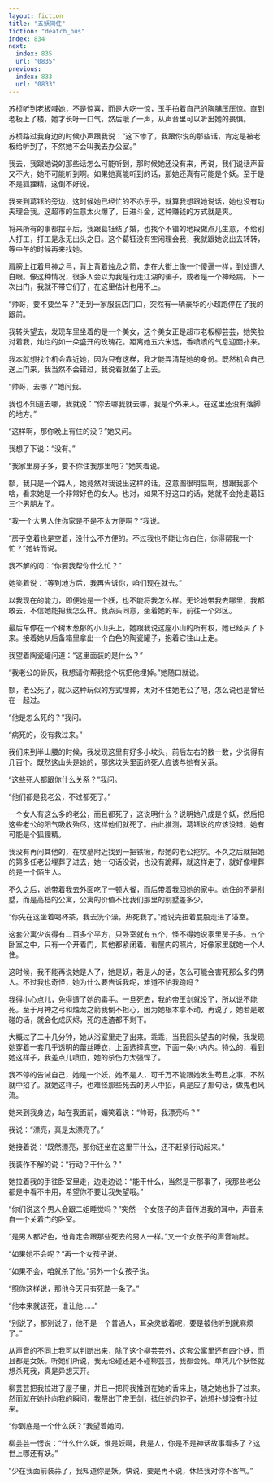 ```yaml
---
layout: fiction
title: "五妖同住"
fiction: "deatch_bus"
index: 834
next:
  index: 835
  url: "0835"
previous:
  index: 833
  url: "0833"
---
```

苏桢听到老板喊她，不是惊喜，而是大吃一惊，玉手拍着自己的胸脯压压惊。直到老板上了楼，她才长吁一口气，然后哦了一声，从声音里可以听出她的畏惧。

苏桢路过我身边的时候小声跟我说：“这下惨了，我跟你说的那些话，肯定是被老板给听到了，不然她不会叫我去办公室。”

我去，我跟她说的那些话怎么可能听到，那时候她还没有来，再说，我们说话声音又不大，她不可能听到啊。如果她真能听到的话，那她还真有可能是个妖。至于是不是狐狸精，这倒不好说。

我来到葛钰的旁边，这时候她已经忙的不亦乐乎，就算我想跟她说话，她也没有功夫理会我。这超市的生意太火爆了，日进斗金，这种赚钱的方式就是爽。

将来所有的事都摆平后，我跟葛钰结了婚，也找个不错的地段做点儿生意，不给别人打工，打工是永无出头之日。这个葛钰没有空闲理会我，我就跟她说出去转转，等中午的时候再来找她。

肩膀上扛着月神之弓，背上背着烛龙之箭，走在大街上像一个傻逼一样，到处遭人白眼。像这种情况，很多人会以为我是行走江湖的骗子，或者是一个神经病。下一次出门，我就不带它们了，在这里估计也用不上。

“帅哥，要不要坐车？”走到一家服装店门口，突然有一辆豪华的小超跑停在了我的跟前。

我转头望去，发现车里坐着的是一个美女，这个美女正是超市老板柳芸芸，她笑脸对着我，灿烂的如一朵盛开的玫瑰花。距离她五六米远，香喷喷的气息迎面扑来。

我本就想找个机会靠近她，因为只有这样，我才能弄清楚她的身份。既然机会自己送上门来，我当然不会错过，我说着就坐了上去。

“帅哥，去哪？”她问我。

我也不知道去哪，我就说：“你去哪我就去哪，我是个外来人，在这里还没有落脚的地方。”

“这样啊，那你晚上有住的没？”她又问。

我想了下说：“没有。”

“我家里房子多，要不你住我那里吧？”她笑着说。

额，我只是一个路人，她竟然对我说出这样的话，这意图很明显啊，想跟我那个啥，看来她是一个非常好色的女人。也对，如果不好这口的话，她就不会抢走葛钰三个男朋友了。

“我一个大男人住你家是不是不太方便啊？”我说。

“房子空着也是空着，没什么不方便的。不过我也不能让你白住，你得帮我一个忙？”她转而说。

我不解的问：“你要我帮你什么忙？”

她笑着说：“等到地方后，我再告诉你，咱们现在就去。”

以我现在的能力，即便她是一个妖，也不能将我怎么样。无论她带我去哪里，我都敢去，不信她能把我怎么样。我点头同意，坐着她的车，前往一个郊区。

最后车停在一个树木葱郁的小山头上，她跟我说这座小山的所有权，她已经买了下来。接着她从后备箱里拿出一个白色的陶瓷罐子，抱着它往山上走。

我望着陶瓷罐问道：“这里面装的是什么？”

“我老公的骨灰，我想请你帮我挖个坑把他埋掉。”她随口就说。

额，老公死了，就以这种玩似的方式埋葬，太对不住她老公了吧，怎么说也是曾经在一起过。

“他是怎么死的？”我问。

“病死的，没有救过来。”

我们来到半山腰的时候，我发现这里有好多小坟头，前后左右的数一数，少说得有几百个。既然这山头是她的，那这坟头里面的死人应该与她有关系。

“这些死人都跟你什么关系？”我问。

“他们都是我老公，不过都死了。”

一个女人有这么多的老公，而且都死了，这说明什么？说明她八成是个妖，然后把这些老公的阳气吸收殆尽，这样他们就死了。由此推测，葛钰说的应该没错，她有可能是个狐狸精。

我没有再问其他的，在坟墓附近找到一把铁锹，帮她的老公挖坑。不久之后就把她的第多任老公埋葬了进去，她一句话没说，也没有跪拜，就这样走了，就好像埋葬的是一个陌生人。

不久之后，她带着我去外面吃了一顿大餐，而后带着我回她的家中。她住的不是别墅，而是高档的公寓，公寓的价值不比我们那里的别墅差多少。

“你先在这坐着喝杯茶，我去洗个澡，热死我了。”她说完扭着屁股走进了浴室。

这套公寓少说得有二百多个平方，只卧室就有五个，怪不得她说家里房子多。五个卧室之中，只有一个开着门，其他都紧闭着。看屋内的照片，好像家里就她一个人住。

这时候，我不能再说她是人了，她是妖，若是人的话，怎么可能会害死那么多的男人。不过我也奇怪，她为什么要告诉我呢，难道不怕我跑吗？

我得小心点儿，免得遭了她的毒手。一旦死去，我的帝王剑就没了，所以说不能死。至于月神之弓和烛龙之箭我倒不担心，因为她根本拿不动，再说了，她若是敢碰的话，就会化成灰烬，死的连渣都不剩下。

大概过了二十几分钟，她从浴室里走了出来。乖乖，当我回头望去的时候，我发现她穿着一套几乎透明的蕾丝睡衣，上面选择真空，下面一条小内内。特么的，看到她这样子，我差点儿喷血，她的杀伤力太强悍了。

我不停的告诫自己，她是一个妖，她不是人，可千万不能跟她发生苟且之事，不然就中招了。就她这样子，也难怪那些死去的男人中招，真是应了那句话，做鬼也风流。

她来到我身边，站在我面前，媚笑着说：“帅哥，我漂亮吗？”

我说：“漂亮，真是太漂亮了。”

她接着说：“既然漂亮，那你还坐在这里干什么，还不赶紧行动起来。”

我装作不解的说：“行动？干什么？”

她拉着我的手往卧室里走，边走边说：“能干什么，当然是干那事了，我那些老公都是中看不中用，希望你不要让我失望哦。”

“你们说这个男人会跟二姐睡觉吗？”突然一个女孩子的声音传进我的耳中，声音来自一个关着门的卧室。

“是男人都好色，他肯定会跟那些死去的男人一样。”又一个女孩子的声音响起。

“如果她不会呢？”再一个女孩子说。

“如果不会，咱就杀了他。”另外一个女孩子说。

“照你这样说，那他今天只有死路一条了。”

“他本来就该死，谁让他……”

“别说了，都别说了，他不是一个普通人，耳朵灵敏着呢，要是被他听到就麻烦了。”

从声音的不同上我可以判断出来，除了这个柳芸芸外，这套公寓里还有四个妖，而且都是女妖。听她们所说，我无论碰还是不碰柳芸芸，我都会死。单凭几个妖怪就想杀死我，真是异想天开。

柳芸芸把我拉进了屋子里，并且一把将我推到在她的香床上，随之她也扑了过来。然而就在她扑向我的瞬间，我祭出了帝王剑，抵住她的脖子，她想扑却没有扑过来。

“你到底是一个什么妖？”我望着她问。

柳芸芸一愣说：“什么什么妖，谁是妖啊，我是人，你是不是神话故事看多了？这世上哪还有妖。”

“少在我面前装蒜了，我知道你是妖。快说，要是再不说，休怪我对你不客气。”